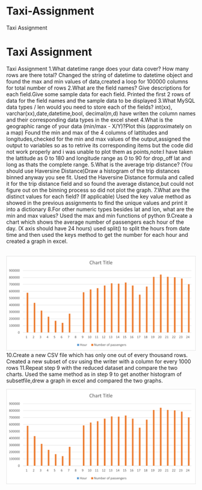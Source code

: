 # Taxi-Assignment
Taxi Assignment
# Taxi Assignment
 Taxi Assignment
1.What datetime range does your data cover?  How many rows are there total?
Changed the string of datetime to datetime object and found the max and min values of data,created a loop for 100000 columns for total number of rows
2.What are the field names?  Give descriptions for each field.Give some sample data for each field.
Printed the first 2 rows of data for the field names and the sample data to be displayed 
3.What MySQL data types / len would you need to store each of the fields?
int(xx), varchar(xx),date,datetime,bool, decimal(m,d)
have writen the column names and their corresponding data types in the excel sheet
4.What is the geographic range of your data (min/max - X/Y)?Plot this (approximately on a map)
Found the min and max of the 4 columns of lattitudes and longitudes,checked for the min and max values of the output,assigned the output to variables so as to retrive its corresponding items but the code did not work properly and i was unable to plot them as points,note:I have taken the lattitude as 0 to 180 and longitude range as 0 to 90 for drop_off lat and long as thats the complete range.
5.What is the average trip distance? (You should use Haversine Distance)Draw a histogram of the trip distances binned anyway you see fit.
Used the Haversine Distance formula and called it for the trip distance field and so found the average distance,but could not figure out on the binning process so did not plot the graph.
7.What are the distinct values for each field? (If applicable)
Used the key value method as showed in the previous assignments to find the unique values and print it into a dictionary 
8.For other numeric types besides lat and lon, what are the min and max values?
Used the max and min functions of python
9.Create a chart which shows the average number of passengers each hour of the day. (X axis should have 24 hours)
used split() to split the hours from date time and then used the keys method to get the number for each hour and created a graph in excel. 
<br>
<br>

![Image of chart](Images/Picture.png)
<br>
10.Create a new CSV file which has only one out of every thousand rows.
Created a new subset of csv using the writer with a column for every 1000 rows
11.Repeat step 9 with the reduced dataset and compare the two charts.
Used the same method as in step 9 to get another histogram of subsetfile,drew a graph in excel and compared the two graphs.
<br>

![Image of chart](Images/subset_picture.png)
<br>
